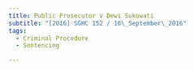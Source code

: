 ```yaml
---
title: Public Prosecutor v Dewi Sukowati 
subtitle: "[2016] SGHC 152 / 16\_September\_2016"
tags:
  - Criminal Procedure
  - Sentencing

---
```


